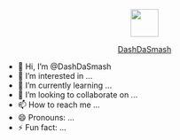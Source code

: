 <center>
    <img src="https://th.bing.com/th/id/OIP.Gfe1Gvt2vu1jniEVJPm3QwHaHa?rs=1&pid=ImgDetMain" width="50" height="50"/>
    <br>
    <p><a href="https://github.com/DashDaSmash">DashDaSmash</a></p>
</center>

- 👋 Hi, I’m @DashDaSmash
- 👀 I’m interested in ...
- 🌱 I’m currently learning ...
- 💞️ I’m looking to collaborate on ...
- 📫 How to reach me ...
- 😄 Pronouns: ...
- ⚡ Fun fact: ...

<!---
DashDaSmash/DashDaSmash is a ✨ special ✨ repository because its `README.md` (this file) appears on your GitHub profile.
You can click the Preview link to take a look at your changes.
--->
